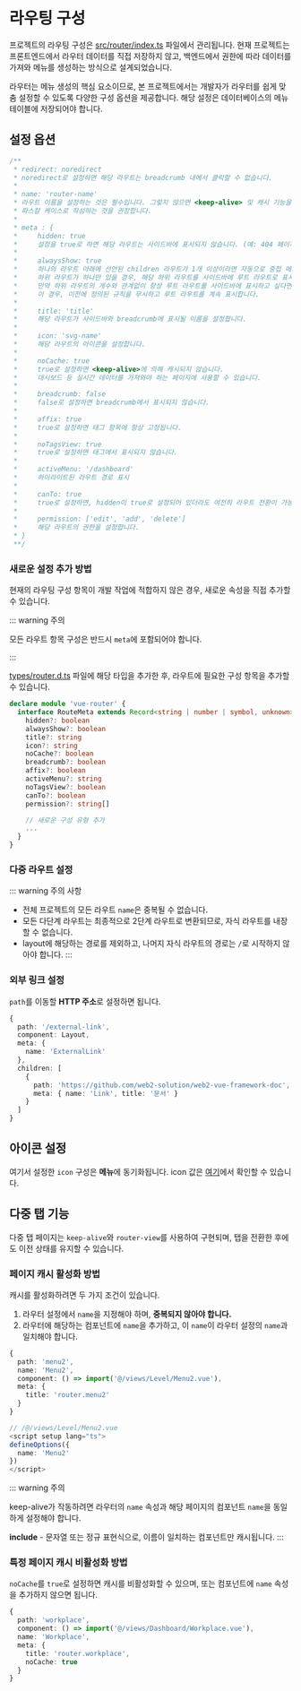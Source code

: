 # 라우팅 구성

프로젝트의 라우팅 구성은 [src/router/index.ts](https://github.com/web2-solution/web2-vue-framework/blob/demo/src/router/index.ts) 파일에서 관리됩니다. 현재 프로젝트는 프론트엔드에서 라우터 데이터를 직접 저장하지 않고, 백엔드에서 권한에 따라 데이터를 가져와 메뉴를 생성하는 방식으로 설계되었습니다.

라우터는 메뉴 생성의 핵심 요소이므로, 본 프로젝트에서는 개발자가 라우터를 쉽게 맞춤 설정할 수 있도록 다양한 구성 옵션을 제공합니다. 해당 설정은 데이터베이스의 메뉴 테이블에 저장되어야 합니다.

## 설정 옵션

```javascript
/**
 * redirect: noredirect        
 * noredirect로 설정하면 해당 라우트는 breadcrumb 내에서 클릭할 수 없습니다.
 *
 * name: 'router-name'          
 * 라우트 이름을 설정하는 것은 필수입니다. 그렇지 않으면 <keep-alive> 및 캐시 기능을 사용할 때 다양한 문제가 발생할 수 있습니다. 
 * 파스칼 케이스로 작성하는 것을 권장합니다.
 *
 * meta : {
 *     hidden: true             
 *     설정을 true로 하면 해당 라우트는 사이드바에 표시되지 않습니다. (예: 404 페이지, 로그인 페이지)
 * 
 *     alwaysShow: true          
 *     하나의 라우트 아래에 선언된 children 라우트가 1개 이상이라면 자동으로 중첩 메뉴로 변환됩니다.
 *     하위 라우트가 하나만 있을 경우, 해당 하위 라우트를 사이드바에 루트 라우트로 표시합니다. 
 *     만약 하위 라우트의 개수와 관계없이 항상 루트 라우트를 사이드바에 표시하고 싶다면, alwaysShow: true로 설정할 수 있습니다. 
 *     이 경우, 이전에 정의된 규칙을 무시하고 루트 라우트를 계속 표시합니다.
 * 
 *     title: 'title'            
 *     해당 라우트가 사이드바와 breadcrumb에 표시될 이름을 설정합니다.
 *
 *     icon: 'svg-name'          
 *     해당 라우트의 아이콘을 설정합니다.
 *
 *     noCache: true             
 *     true로 설정하면 <keep-alive>에 의해 캐시되지 않습니다. 
 *     대시보드 등 실시간 데이터를 가져와야 하는 페이지에 사용할 수 있습니다.
 *
 *     breadcrumb: false         
 *     false로 설정하면 breadcrumb에서 표시되지 않습니다.
 *
 *     affix: true               
 *     true로 설정하면 태그 항목에 항상 고정됩니다.
 *
 *     noTagsView: true          
 *     true로 설정하면 태그에서 표시되지 않습니다.
 *
 *     activeMenu: '/dashboard'  
 *     하이라이트된 라우트 경로 표시
 *
 *     canTo: true               
 *     true로 설정하면, hidden이 true로 설정되어 있더라도 여전히 라우트 전환이 가능합니다.
 *
 *     permission: ['edit', 'add', 'delete']    
 *     해당 라우트의 권한을 설정합니다.
 * }
 **/
```

### 새로운 설정 추가 방법

현재의 라우팅 구성 항목이 개발 작업에 적합하지 않은 경우, 새로운 속성을 직접 추가할 수 있습니다.

::: warning 주의

모든 라우트 항목 구성은 반드시 `meta`에 포함되어야 합니다.

:::

[types/router.d.ts](https://github.com/web2-solution/web2-vue-framework/blob/demo/types/router.d.ts) 파일에 해당 타입을 추가한 후, 라우트에 필요한 구성 항목을 추가할 수 있습니다.

```ts
declare module 'vue-router' {
  interface RouteMeta extends Record<string | number | symbol, unknown> {
    hidden?: boolean
    alwaysShow?: boolean
    title?: string
    icon?: string
    noCache?: boolean
    breadcrumb?: boolean
    affix?: boolean
    activeMenu?: string
    noTagsView?: boolean
    canTo?: boolean
    permission?: string[]

    // 새로운 구성 유형 추가
    ...
  }
}
```

### 다중 라우트 설정

::: warning 주의 사항
- 전체 프로젝트의 모든 라우트 `name`은 중복될 수 없습니다.
- 모든 다단계 라우트는 최종적으로 2단계 라우트로 변환되므로, 자식 라우트를 내장할 수 없습니다.
- layout에 해당하는 경로를 제외하고, 나머지 자식 라우트의 경로는 `/`로 시작하지 않아야 합니다.
:::

### 외부 링크 설정

`path`를 이동할 **HTTP 주소**로 설정하면 됩니다.

```ts
{
  path: '/external-link',
  component: Layout,
  meta: {
    name: 'ExternalLink'
  },
  children: [
    {
      path: 'https://github.com/web2-solution/web2-vue-framework-doc',
      meta: { name: 'Link', title: '문서' }
    }
  ]
}
```

## 아이콘 설정

여기서 설정한 `icon` 구성은 **메뉴**에 동기화됩니다. icon 값은 [여기](../components/icon.md)에서 확인할 수 있습니다.

## 다중 탭 기능

다중 탭 페이지는 `keep-alive`와 `router-view`를 사용하여 구현되며, 탭을 전환한 후에도 이전 상태를 유지할 수 있습니다.

### 페이지 캐시 활성화 방법

캐시를 활성화하려면 두 가지 조건이 있습니다.

1. 라우터 설정에서 `name`을 지정해야 하며, **중복되지 않아야 합니다.**
2. 라우터에 해당하는 컴포넌트에 `name`을 추가하고, 이 `name`이 라우터 설정의 `name`과 일치해야 합니다.

```ts
{
  path: 'menu2',
  name: 'Menu2',
  component: () => import('@/views/Level/Menu2.vue'),
  meta: {
    title: 'router.menu2'
  }
}

// /@/views/Level/Menu2.vue
<script setup lang="ts">
defineOptions({
  name: 'Menu2'
})
</script>
```

::: warning 주의

keep-alive가 작동하려면 라우터의 `name` 속성과 해당 페이지의 컴포넌트 `name`을 동일하게 설정해야 합니다.

**include** - 문자열 또는 정규 표현식으로, 이름이 일치하는 컴포넌트만 캐시됩니다.
:::

### 특정 페이지 캐시 비활성화 방법

`noCache`를 `true`로 설정하면 캐시를 비활성화할 수 있으며, 또는 컴포넌트에 `name` 속성을 추가하지 않으면 됩니다.

```ts
{
  path: 'workplace',
  component: () => import('@/views/Dashboard/Workplace.vue'),
  name: 'Workplace',
  meta: {
    title: 'router.workplace',
    noCache: true
  }
}
```